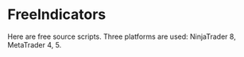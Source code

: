 # FreeIndicators
Here are free source scripts. Three platforms are used: NinjaTrader 8, MetaTrader 4, 5.
